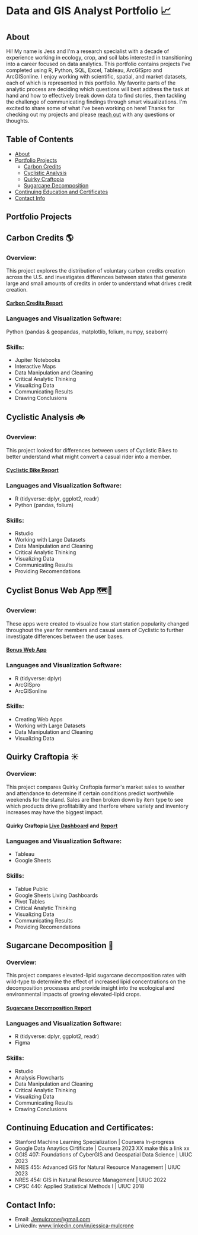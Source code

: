 # Data and GIS Analyst Portfolio :chart_with_upwards_trend:

## About

Hi! My name is Jess and I'm a research specialist with a decade of experience working in ecology, crop, and soil labs interested in transitioning into a career focused on data analytics. This portfolio contains projects I've completed using R, Python, SQL, Excel, Tableau, ArcGISpro and ArcGISonline. I enjoy working with scientific, spatial, and market datasets, each of which is represented in this portfolio. My favorite parts of the analytic process are deciding which questions will best address the task at hand and how to effectively break down data to find stories, then tackling the challenge of communicating findings through smart visualizations. I'm excited to share some of what I've been working on here! Thanks for checking out my projects and please [reach out](contact-info) with any questions or thoughts.  

## Table of Contents 

- [About](#about)
- [Portfolio Projects](#portfolio-projects)
  * [Carbon Credits](#carbon-credits-earth_americas)
  * [Cyclistic Analysis](#cyclistic-analysis-bike)
  * [Quirky Craftopia](#quirky-craftopia-sunny)
  * [Sugarcane Decomposition](#sugarcane-decomposition-leaves)
- [Continuing Education and Certificates](#continuing-education-and-certificates)
- [Contact Info](#contact-info)

## Portfolio Projects

## Carbon Credits :earth_americas:

### Overview: 

This project explores the distribution of voluntary carbon credits creation across the U.S. and investigates differences between states that generate large and small amounts of credits in order to understand what drives credit creation. 

#### [Carbon Credits Report](https://htmlpreview.github.io/?https://github.com/Jemulcrone/data-and-gis-analyst-portfolio/blob/main/carbon-credits-python/carbon-credit-markdown.html)

### Languages and Visualization Software: 

Python (pandas & geopandas, matplotlib, folium, numpy, seaborn)

### Skills: 

- Jupiter Notebooks
- Interactive Maps
- Data Manipulation and Cleaning
- Critical Analytic Thinking
- Visualizing Data
- Communicating Results
- Drawing Conclusions

## Cyclistic Analysis :bike:

### Overview: 

This project looked for differences between users of Cyclistic Bikes to better understand what might convert a casual rider into a member.   

#### [Cyclistic Bike Report](https://htmlpreview.github.io/?https://github.com/Jemulcrone/data-and-gis-analyst-portfolio/blob/main/cyclistic-analysis-r/cyclistic-markdown.html)

### Languages and Visualization Software: 

- R (tidyverse: dplyr, ggplot2, readr)
- Python (pandas, folium)

### Skills: 

- Rstudio
- Working with Large Datasets 
- Data Manipulation and Cleaning
- Critical Analytic Thinking
- Visualizing Data
- Communicating Results
- Providing Recomendations 

## Cyclist Bonus Web App 🗺️🌆

### Overview: 

These apps were created to visualize how start station popularity changed throughout the year for members and casual users of Cyclistic to further investigate differences between the user bases. 

#### [Bonus Web App](https://arcg.is/DOCam1)

### Languages and Visualization Software: 

- R (tidyverse: dplyr)
- ArcGISpro
- ArcGISonline
  
### Skills: 

- Creating Web Apps 
- Working with Large Datasets 
- Data Manipulation and Cleaning
- Visualizing Data

## Quirky Craftopia :sunny:

### Overview: 

This project compares Quirky Craftopia farmer's market sales to weather and attendance to determine if certain conditions predict worthwhile weekends for the stand. Sales are then broken down by item type to see which products drive profitability and therfore where variety and inventory increases may have the biggest impact. 

#### Quirky Craftopia [Live Dashboard](https://public.tableau.com/app/profile/jessica.mulcrone/viz/QuirkyCraftopiasLiveFarmersMarketDashboard/LiveWeeklySales) and [Report](https://github.com/Jemulcrone/data-and-gis-analyst-portfolio/blob/main/quirky-craftopia-tableau/quirky-craftopia-sales-report.pdf)

### Languages and Visualization Software: 

- Tableau
- Google Sheets

### Skills: 

- Tablue Public
- Google Sheets Living Dashboards 
- Pivot Tables
- Critical Analytic Thinking
- Visualizing Data
- Communicating Results
- Providing Recomendations

## Sugarcane Decomposition :leaves:

### Overview: 

This project compares elevated-lipid sugarcane decomposition rates with wild-type to determine the effect of increased lipid concentrations on the decomposition processes and provide insight into the ecological and environmental impacts of growing elevated-lipid crops. 

#### [Sugarcane Decomposition Report](https://htmlpreview.github.io/?https://github.com/Jemulcrone/data-and-gis-analyst-portfolio/blob/main/sugarcane_decomp-r/sugarcane-markdown.html)

### Languages and Visualization Software: 

- R (tidyverse: dplyr, ggplot2, readr)
- Figma

### Skills:

- Rstudio
- Analysis Flowcharts
- Data Manipulation and Cleaning
- Critical Analytic Thinking
- Visualizing Data
- Communicating Results
- Drawing Conclusions

## Continuing Education and Certificates: 

- Stanford Machine Learning Specialization | Coursera In-progress
- Google Data Anaytics Cirtificate | Coursera 2023 XX make this a link xx
- GGIS 407: Foundations of CyberGIS and Geospatial Data Science | UIUC 2023
- NRES 455: Advanced GIS for Natural Resource Management | UIUC 2023
- NRES 454: GIS in Natural Resource Management | UIUC 2022
- CPSC 440: Applied Statistical Methods I | UIUC 2018
  
## Contact Info: 

- Email: Jemulcrone@gmail.com 
- LinkedIn: www.linkedin.com/in/jessica-mulcrone
